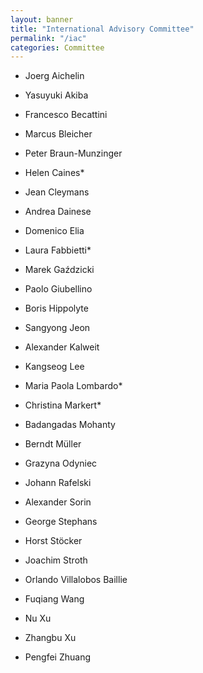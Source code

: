 ```yaml
---
layout: banner
title: "International Advisory Committee"
permalink: "/iac"
categories: Committee
---
```

* Joerg Aichelin

* Yasuyuki Akiba

* Francesco Becattini

* Marcus Bleicher

* Peter Braun-Munzinger

* Helen Caines*

* Jean Cleymans

* Andrea Dainese

* Domenico Elia

* Laura Fabbietti*

* Marek Gaździcki

* Paolo Giubellino

* Boris Hippolyte

* Sangyong Jeon

* Alexander Kalweit

* Kangseog Lee

* Maria Paola Lombardo*

* Christina Markert*

* Badangadas Mohanty

* Berndt Müller

* Grazyna Odyniec

* Johann Rafelski

* Alexander Sorin

* George Stephans

* Horst Stöcker

* Joachim Stroth

* Orlando Villalobos Baillie

* Fuqiang Wang

* Nu Xu

* Zhangbu Xu

* Pengfei Zhuang
